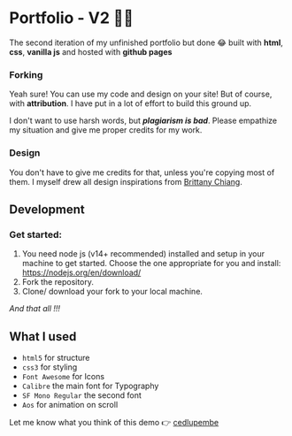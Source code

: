 # Portfolio - V2 🚀🔥


The second iteration of my unfinished portfolio but done 😂 built with __html__, __css__, __vanilla js__ and hosted with __github pages__



### Forking

Yeah sure! You can use my code and design on your site! But of course, with __attribution__. I have put in a lot of effort to build this ground up.

I don't want to use harsh words, but *__plagiarism is bad__*. Please empathize my situation and give me proper credits for my work.

### Design

You don't have to give me credits for that, unless you're copying most of them. I myself drew all design inspirations from [Brittany Chiang](https://brittanychiang.com/).

## Development

### Get started:


1. You need node js (v14+ recommended) installed and setup in your machine to get started. Choose the one appropriate for you and install: https://nodejs.org/en/download/
1. Fork the repository.
1. Clone/ download your fork to your local machine.

*And that all !!!*
 

## What I used

* `html5` for structure
* `css3` for styling
* `Font Awesome` for Icons
* `Calibre` the main font for Typography
* `SF Mono Regular` the second font 
* `Aos` for animation on scroll


Let me know what you think of this demo 👉 [cedlupembe](https://cedlupembe.vercel.app/)

